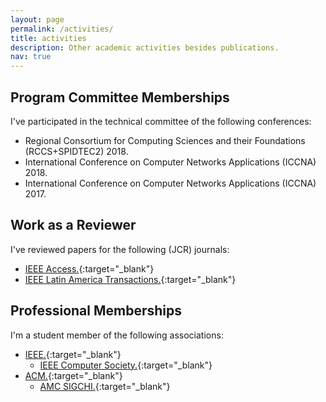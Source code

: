 ```yaml
---
layout: page
permalink: /activities/
title: activities
description: Other academic activities besides publications.
nav: true
---
```


## Program Committee Memberships

I've participated in the technical committee of the following conferences:

- Regional Consortium for Computing Sciences and their Foundations (RCCS+SPIDTEC2) 2018.
- International Conference on Computer Networks Applications (ICCNA) 2018.
- International Conference on Computer Networks Applications (ICCNA) 2017.

## Work as a Reviewer

I've reviewed papers for the following (JCR) journals:

- [IEEE Access.](https://ieeeaccess.ieee.org/){:target="_blank"}
- [IEEE Latin America Transactions.](https://latamt.ieeer9.org/index.php/transactions/index){:target="_blank"}

## Professional Memberships

I'm a student member of the following associations:

- [IEEE.](https://www.ieee.org/){:target="_blank"}
	- [IEEE Computer Society.](https://www.computer.org/){:target="_blank"}
- [ACM.](https://www.acm.org/){:target="_blank"}
	- [AMC SIGCHI.](https://sigchi.org/){:target="_blank"}